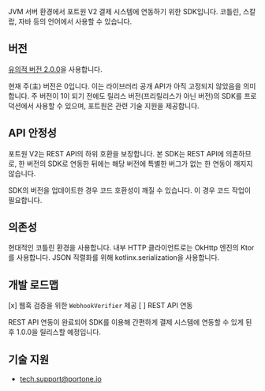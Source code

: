 JVM 서버 환경에서 포트원 V2 결제 시스템에 연동하기 위한 SDK입니다. 코틀린, 스칼랍, 자바 등의 언어에서 사용할 수 있습니다.


## 버전
[유의적 버전 2.0.0](https://semver.org/spec/v2.0.0.html)을 사용합니다.

현재 주(主) 버전은 0입니다. 이는 라이브러리 공개 API가 아직 고정되지 않았음을 의미합니다. 주 버전이 1이 되기 전에도 릴리스 버전(프리릴리스가 아닌 버전)의 SDK를 프로덕션에서 사용할 수 있으며, 포트원은 관련 기술 지원을 제공합니다.


## API 안정성
포트원 V2는 REST API의 하위 호환을 보장합니다. 본 SDK는 REST API에 의존하므로, 한 버전의 SDK로 연동한 뒤에는 해당 버전에 특별한 버그가 없는 한 연동이 깨지지 않습니다.

SDK의 버전을 업데이트한 경우 코드 호환성이 깨질 수 있습니다. 이 경우 코드 작업이 필요합니다.


## 의존성
현대적인 코틀린 환경을 사용합니다. 내부 HTTP 클라이언트로는 OkHttp 엔진의 Ktor를 사용합니다. JSON 직렬화를 위해 kotlinx.serialization을 사용합니다.


## 개발 로드맵
[x] 웹훅 검증을 위한 `WebhookVerifier` 제공
[ ] REST API 연동

REST API 연동이 완료되어 SDK를 이용해 간편하게 결제 시스템에 연동할 수 있게 된 후 1.0.0을 릴리스할 예정입니다.


## 기술 지원
* tech.support@portone.io

